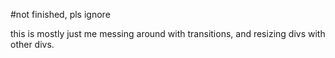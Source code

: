 #not finished, pls ignore

this is mostly just me messing around with transitions, and resizing divs with other divs.
